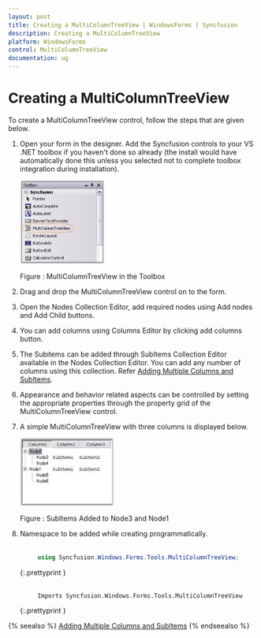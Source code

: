 ```yaml
---
layout: post
title: Creating a MultiColumnTreeView | WindowsForms | Syncfusion
description: Creating a MultiColumnTreeView
platform: WindowsForms
control: MultiColumnTreeView
documentation: ug
---
```



# Creating a MultiColumnTreeView

To create a MultiColumnTreeView control, follow the steps that are given below.

1. Open your form in the designer. Add the Syncfusion controls to your VS .NET toolbox if you haven't done so already (the install would have automatically done this unless you selected not to complete toolbox integration during installation).

   ![](Getting-Started_images/Getting-Started_img1.jpeg) 
 
   Figure : MultiColumnTreeView in the Toolbox

2. Drag and drop the MultiColumnTreeView control on to the form.

3. Open the Nodes Collection Editor, add required nodes using Add nodes and Add Child buttons. 

4. You can add columns using Columns Editor by clicking add columns button. 

5. The Subitems can be added through SubItems Collection Editor available in the Nodes Collection Editor. You can add any number of columns using this collection. Refer [Adding Multiple Columns and SubItems](/windowsforms/multicolumntreeview/adding-multiple-columns-and-subitems).

6. Appearance and behavior related aspects can be controlled by setting the appropriate properties through the property grid of the MultiColumnTreeView control. 

7. A simple MultiColumnTreeView with three columns is displayed below.

   ![](Getting-Started_images/Getting-Started_img2.jpeg) 
 
   Figure : SubItems Added to Node3 and Node1

8. Namespace to be added while creating programmatically.

   ~~~ cs

		using Syncfusion.Windows.Forms.Tools.MultiColumnTreeView;

   ~~~
   {:.prettyprint }

   ~~~ vbnet

		Imports Syncfusion.Windows.Forms.Tools.MultiColumnTreeView

   ~~~
   {:.prettyprint }
   
   
{% seealso %}
[Adding Multiple Columns and SubItems](/windowsforms/multicolumntreeview/adding-multiple-columns-and-subitems)
{% endseealso %}
